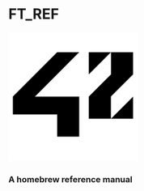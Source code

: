 <p align="center">
  <h1>FT_REF</h1>
  <img width="255" height="255" src="img/logo.png">
  <h3>A homebrew reference manual</h3>
</p>

